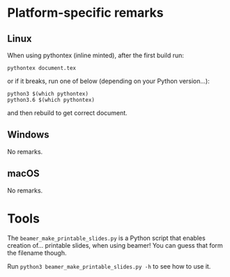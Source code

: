 
# Platform-specific remarks


## Linux

When using pythontex (inline minted), after the first build run:

```
pythontex document.tex
```

or if it breaks, run one of below (depending on your Python version...):

```
python3 $(which pythontex)
python3.6 $(which pythontex)
```

and then rebuild to get correct document.


## Windows

No remarks.


## macOS

No remarks.


# Tools

The `beamer_make_printable_slides.py` is a Python script that enables creation of...
printable slides, when using beamer! You can guess that form the filename though.

Run `python3 beamer_make_printable_slides.py -h` to see how to use it.

